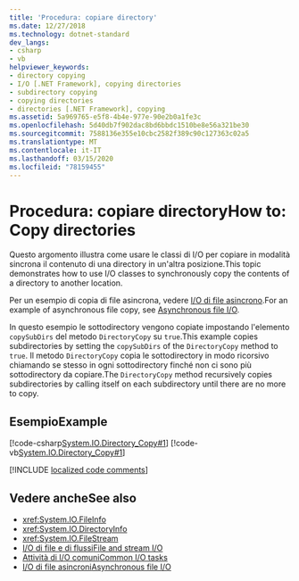 ```yaml
---
title: 'Procedura: copiare directory'
ms.date: 12/27/2018
ms.technology: dotnet-standard
dev_langs:
- csharp
- vb
helpviewer_keywords:
- directory copying
- I/O [.NET Framework], copying directories
- subdirectory copying
- copying directories
- directories [.NET Framework], copying
ms.assetid: 5a969765-e5f8-4b4e-977e-90e2b0a1fe3c
ms.openlocfilehash: 5d40db7f902dac8bd6bbdc1510be8e56a321be30
ms.sourcegitcommit: 7588136e355e10cbc2582f389c90c127363c02a5
ms.translationtype: MT
ms.contentlocale: it-IT
ms.lasthandoff: 03/15/2020
ms.locfileid: "78159455"
---
```

# <a name="how-to-copy-directories"></a><span data-ttu-id="a4ab7-102">Procedura: copiare directory</span><span class="sxs-lookup"><span data-stu-id="a4ab7-102">How to: Copy directories</span></span>
<span data-ttu-id="a4ab7-103">Questo argomento illustra come usare le classi di I/O per copiare in modalità sincrona il contenuto di una directory in un'altra posizione.</span><span class="sxs-lookup"><span data-stu-id="a4ab7-103">This topic demonstrates how to use I/O classes to synchronously copy the contents of a directory to another location.</span></span>

<span data-ttu-id="a4ab7-104">Per un esempio di copia di file asincrona, vedere [I/O di file asincrono](../../../docs/standard/io/asynchronous-file-i-o.md).</span><span class="sxs-lookup"><span data-stu-id="a4ab7-104">For an example of asynchronous file copy, see [Asynchronous file I/O](../../../docs/standard/io/asynchronous-file-i-o.md).</span></span>

<span data-ttu-id="a4ab7-105">In questo esempio le sottodirectory vengono copiate impostando l'elemento `copySubDirs` del metodo `DirectoryCopy` su `true`.</span><span class="sxs-lookup"><span data-stu-id="a4ab7-105">This example copies subdirectories by setting the `copySubDirs` of the `DirectoryCopy` method to `true`.</span></span> <span data-ttu-id="a4ab7-106">Il metodo `DirectoryCopy` copia le sottodirectory in modo ricorsivo chiamando se stesso in ogni sottodirectory finché non ci sono più sottodirectory da copiare.</span><span class="sxs-lookup"><span data-stu-id="a4ab7-106">The `DirectoryCopy` method recursively copies subdirectories by calling itself on each subdirectory until there are no more to copy.</span></span>  
  
## <a name="example"></a><span data-ttu-id="a4ab7-107">Esempio</span><span class="sxs-lookup"><span data-stu-id="a4ab7-107">Example</span></span>  
 [!code-csharp[System.IO.Directory_Copy#1](../../../samples/snippets/csharp/VS_Snippets_CLR_System/system.IO.Directory_Copy/cs/program.cs#1)]
 [!code-vb[System.IO.Directory_Copy#1](../../../samples/snippets/visualbasic/VS_Snippets_CLR_System/system.IO.Directory_Copy/vb/Program.vb#1)]  
  
[!INCLUDE [localized code comments](../../../includes/code-comments-loc.md)]

## <a name="see-also"></a><span data-ttu-id="a4ab7-108">Vedere anche</span><span class="sxs-lookup"><span data-stu-id="a4ab7-108">See also</span></span>

- <xref:System.IO.FileInfo>
- <xref:System.IO.DirectoryInfo>
- <xref:System.IO.FileStream>
- [<span data-ttu-id="a4ab7-109">I/O di file e di flussi</span><span class="sxs-lookup"><span data-stu-id="a4ab7-109">File and stream I/O</span></span>](../../../docs/standard/io/index.md)
- [<span data-ttu-id="a4ab7-110">Attività di I/O comuni</span><span class="sxs-lookup"><span data-stu-id="a4ab7-110">Common I/O tasks</span></span>](../../../docs/standard/io/common-i-o-tasks.md)
- [<span data-ttu-id="a4ab7-111">I/O di file asincroni</span><span class="sxs-lookup"><span data-stu-id="a4ab7-111">Asynchronous file I/O</span></span>](../../../docs/standard/io/asynchronous-file-i-o.md)
